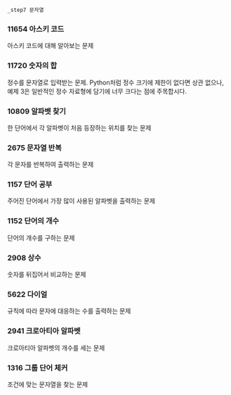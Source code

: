 
    _step7 문자열

###   11654	아스키 코드
아스키 코드에 대해 알아보는 문제

###	11720	숫자의 합
정수를 문자열로 입력받는 문제. Python처럼 정수 크기에 제한이 없다면 상관 없으나, 예제 3은 일반적인 정수 자료형에 담기에 너무 크다는 점에 주목합시다.

###	10809	알파벳 찾기
한 단어에서 각 알파벳이 처음 등장하는 위치를 찾는 문제

###	2675	문자열 반복
각 문자를 반복하여 출력하는 문제

###	1157	단어 공부
주어진 단어에서 가장 많이 사용된 알파벳을 출력하는 문제

###	1152	단어의 개수
단어의 개수를 구하는 문제

###	2908	상수	
숫자를 뒤집어서 비교하는 문제

###	5622	다이얼	
규칙에 따라 문자에 대응하는 수를 출력하는 문제

###	2941	크로아티아 알파벳	
크로아티아 알파벳의 개수를 세는 문제

###	1316	그룹 단어 체커
조건에 맞는 문자열을 찾는 문제

